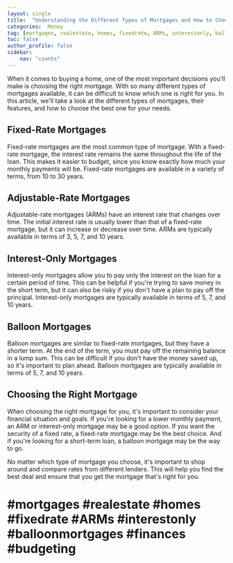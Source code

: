 ```yaml
---
layout: single
title:  "Understanding the Different Types of Mortgages and How to Choose the Best One"
categories:  Money
tag: [mortgages, realestate, homes, fixedrate, ARMs, interestonly, balloonmortgages, finances, budgeting, ]
toc: false
author_profile: false
sidebar:
    nav: "counts"
---
```

    
When it comes to buying a home, one of the most important decisions you'll make is choosing the right mortgage. With so many different types of mortgages available, it can be difficult to know which one is right for you. In this article, we'll take a look at the different types of mortgages, their features, and how to choose the best one for your needs.

## Fixed-Rate Mortgages

Fixed-rate mortgages are the most common type of mortgage. With a fixed-rate mortgage, the interest rate remains the same throughout the life of the loan. This makes it easier to budget, since you know exactly how much your monthly payments will be. Fixed-rate mortgages are available in a variety of terms, from 10 to 30 years.

## Adjustable-Rate Mortgages

Adjustable-rate mortgages (ARMs) have an interest rate that changes over time. The initial interest rate is usually lower than that of a fixed-rate mortgage, but it can increase or decrease over time. ARMs are typically available in terms of 3, 5, 7, and 10 years.

## Interest-Only Mortgages

Interest-only mortgages allow you to pay only the interest on the loan for a certain period of time. This can be helpful if you're trying to save money in the short term, but it can also be risky if you don't have a plan to pay off the principal. Interest-only mortgages are typically available in terms of 5, 7, and 10 years.

## Balloon Mortgages

Balloon mortgages are similar to fixed-rate mortgages, but they have a shorter term. At the end of the term, you must pay off the remaining balance in a lump sum. This can be difficult if you don't have the money saved up, so it's important to plan ahead. Balloon mortgages are typically available in terms of 5, 7, and 10 years.

## Choosing the Right Mortgage

When choosing the right mortgage for you, it's important to consider your financial situation and goals. If you're looking for a lower monthly payment, an ARM or interest-only mortgage may be a good option. If you want the security of a fixed rate, a fixed-rate mortgage may be the best choice. And if you're looking for a short-term loan, a balloon mortgage may be the way to go.

No matter which type of mortgage you choose, it's important to shop around and compare rates from different lenders. This will help you find the best deal and ensure that you get the mortgage that's right for you.

# #mortgages #realestate #homes #fixedrate #ARMs #interestonly #balloonmortgages #finances #budgeting